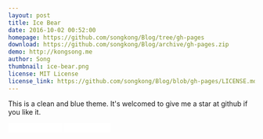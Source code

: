 ```yaml
---
layout: post
title: Ice Bear
date: 2016-10-02 00:52:00
homepage: https://github.com/songkong/Blog/tree/gh-pages
download: https://github.com/songkong/Blog/archive/gh-pages.zip
demo: http://kongsong.me
author: Song
thumbnail: ice-bear.png
license: MIT License
license_link: https://github.com/songkong/Blog/blob/gh-pages/LICENSE.md
---
```


This is a clean and blue theme. It's welcomed to give me a star at github if you like it.

<iframe
src="//ghbtns.com/github-btn.html?user=songkong&repo=Blog&type=star&count=true&size=small"
allowtransparency="true" frameborder="0" scrolling="0" width="110px"
height="20px"></iframe>
<iframe
src="//ghbtns.com/github-btn.html?user=songkong&repo=Blog&type=fork&count=true&size=small"
allowtransparency="true" frameborder="0" scrolling="0" width="95px"
height="20px"></iframe>